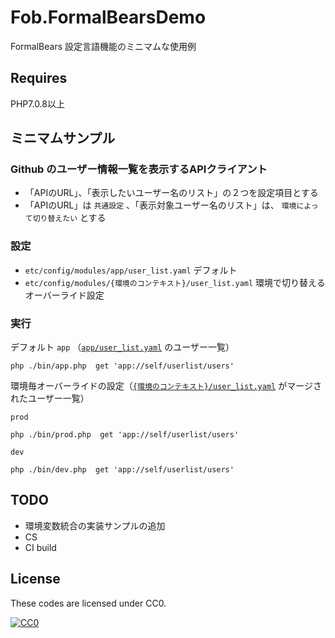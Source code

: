 # Fob.FormalBearsDemo

FormalBears 設定言語機能のミニマムな使用例

## Requires

PHP7.0.8以上

## ミニマムサンプル

### Github のユーザー情報一覧を表示するAPIクライアント

- 「APIのURL」、「表示したいユーザー名のリスト」の２つを設定項目とする
- 「APIのURL」は `共通設定` 、「表示対象ユーザー名のリスト」は、 `環境によって切り替えたい` とする

### 設定

- `etc/config/modules/app/user_list.yaml` デフォルト
- `etc/config/modules/{環境のコンテキスト}/user_list.yaml` 環境で切り替えるオーバーライド設定

### 実行

デフォルト `app` （[`app/user_list.yaml`](https://github.com/kumamidori/FormalBearsDemo/blob/master/etc/config/modules/app/user_list.yaml) のユーザー一覧）

```
php ./bin/app.php  get 'app://self/userlist/users' 
```

環境毎オーバーライドの設定（[`{環境のコンテキスト}/user_list.yaml`](https://github.com/kumamidori/FormalBearsDemo/blob/master/etc/config/modules/prod/user_list.yaml) がマージされたユーザー一覧）


`prod` 

```
php ./bin/prod.php  get 'app://self/userlist/users' 
```

`dev` 

```
php ./bin/dev.php  get 'app://self/userlist/users' 
```

## TODO

- 環境変数統合の実装サンプルの追加
- CS
- CI build

## License

These codes are licensed under CC0.

[![CC0](http://i.creativecommons.org/p/zero/1.0/88x31.png "CC0")](http://creativecommons.org/publicdomain/zero/1.0/deed.ja)
